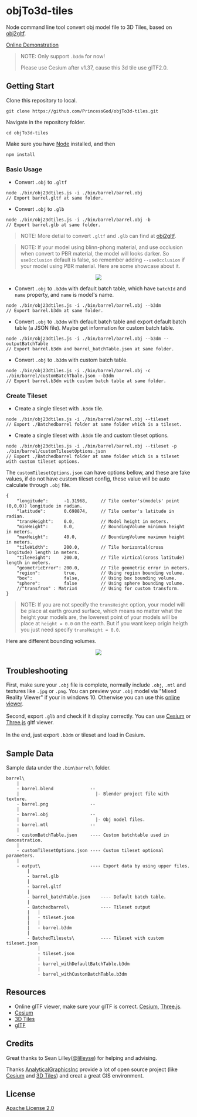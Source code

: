 # objTo3d-tiles
Node command line tool convert obj model file to 3D Tiles, based on [obj2gltf](https://github.com/AnalyticalGraphicsInc/obj2gltf).

[Online Demonstration](https://princessgod.github.io/plc/batchedTileset.html)

>NOTE: Only support `.b3dm` for now!
>
>Please use Cesium after v1.37, cause this 3d tile use glTF2.0.

## Getting Start
Clone this repository to local.

```
git clone https://github.com/PrincessGod/objTo3d-tiles.git
```

Navigate in the repository folder.

```
cd objTo3d-tiles
```

Make sure you have [Node](https://nodejs.org/en/) installed, and then

```
npm install
```

### Basic Usage

* Convert `.obj` to `.gltf`

```
node ./bin/obj23dtiles.js -i ./bin/barrel/barrel.obj
// Export barrel.gltf at same folder.
```

* Convert `.obj` to `.glb`

```
node ./bin/obj23dtiles.js -i ./bin/barrel/barrel.obj -b  
// Export barrel.glb at same folder.
```

>NOTE: More detial to convert `.gltf` and `.glb` can find at [obj2gltf](https://github.com/AnalyticalGraphicsInc/obj2gltf).

>NOTE: If your model using blinn-phong material, and use occlusion when convert to PBR material, the model will looks darker.
>So `useOcclusion` default is false, so remember adding `--useOcclusion` if your model using PBR material. Here are some showcase about it.

<p align="center"><img src ="./pics/useOcclusion.png" /></p>


* Convert `.obj` to `.b3dm` with default batch table, which have `batchId` and `name` property, and `name` is model's name.

```
node ./bin/obj23dtiles.js -i ./bin/barrel/barrel.obj --b3dm
// Export barrel.b3dm at same folder.
```

* Convert `.obj` to `.b3dm` with default batch table and export default batch table (a JSON file). Maybe get information for custom batch table.

```
node ./bin/obj23dtiles.js -i ./bin/barrel/barrel.obj --b3dm --outputBatchTable
// Export barrel.b3dm and barrel_batchTable.json at same folder.
```

* Convert `.obj` to `.b3dm` with custom batch table.

```
node ./bin/obj23dtiles.js -i ./bin/barrel/barrel.obj -c ./bin/barrel/customBatchTbale.json --b3dm
// Export barrel.b3dm with custom batch table at same folder.
```

### Create Tileset

* Create a single tileset with `.b3dm` tile.

```
node ./bin/obj23dtiles.js -i ./bin/barrel/barrel.obj --tileset
// Export ./Batchedbarrel folder at same folder which is a tileset.
```

* Create a single tileset with `.b3dm` tile and custom tileset options.

```
node ./bin/obj23dtiles.js -i ./bin/barrel/barrel.obj --tileset -p ./bin/barrel/customTilesetOptions.json
// Export ./Batchedbarrel folder at same folder which is a tileset with custom tileset options.
```

The `customTilesetOptions.json` can have options bellow, and these are fake values, if do not have custom tileset config, these value will be auto calculate through `.obj` file.

```
{
    "longitude":      -1.31968,     // Tile center's(models' point (0,0,0)) longitude in radian.
    "latitude":       0.698874,     // Tile center's latitude in radian.
    "transHeight":    0.0,          // Model height in meters.
    "minHeight":      0.0,          // BoundingVolume minimum height in meters.
    "maxHeight":      40.0,         // BoundingVolume maximum height in meters.
    "tileWidth":      200.0,        // Tile horizontal(cross longitude) length in meters.
    "tileHeight":     200.0,        // Tile virtical(cross latitude) length in meters.
    "geometricError": 200.0,        // Tile geometric error in meters.
    "region":         true,         // Using region bounding volume.
    "box":            false,        // Using box bounding volume.
    "sphere":         false         // Using sphere bounding volume.
    //"transfrom" : Matrix4         // Using for custom transform.
}

```
>NOTE: If you are not specify the `transHeight` option, your model will be place at earth ground surface, which means no matter what the height your models are,
>the lowerest point of your models will be place at `height = 0.0` on the earth. But if you want keep origin heigth you just need specify `transHeight = 0.0`.

Here are different bounding volumes.
<p align="center"><img src ="./pics/boundingvolume.png" /></p>

## Troubleshooting
First, make sure your `.obj` file is complete, normally include `.obj`, `.mtl` and textures like `.jpg` or `.png`.
You can preview your `.obj` model via "Mixed Reality Viewer" if your in windows 10.
Otherwise you can use this [online viewer](https://3dviewer.net/).
<br />
<br />
Second, export `.glb` and check if it display correctly. You can use
[Cesium](https://www.virtualgis.io/gltfviewer/) or [Three.js](https://gltf-viewer.donmccurdy.com/) gltf viewer.
<br />
<br />
In the end, just export `.b3dm` or tileset and load in Cesium.

## Sample Data
Sample data under the `.bin\barrel\` folder. 

```
barrel\
    |
    - barrel.blend              --
    |                             |- Blender project file with texture.
    - barrel.png                --
    |
    - barrel.obj                --
    |                             |- Obj model files.
    - barrel.mtl                --
    |
    - customBatchTable.json     ---- Custom batchtable used in demonstration.
    |
    - customTilesetOptions.json ---- Custom tileset optional parameters.
    |
    - output\                   ---- Export data by using upper files.
        |
        - barrel.glb
        |
        - barrel.gltf
        |
        - barrel_batchTable.json    ---- Default batch table.
        |
        - Batchedbarrel\            ---- Tileset output
        |   |
        |   - tileset.json
        |   |
        |   - barrel.b3dm
        |
        - BatchedTilesets\          ---- Tileset with custom tileset.json
            |
            - tileset.json
            |
            - barrel_withDefaultBatchTable.b3dm
            |
            - barrel_withCustonBatchTable.b3dm
```

## Resources
* Online glTF viewer, make sure your glTF is correct. [Cesium](https://www.virtualgis.io/gltfviewer/), [Three.js](https://gltf-viewer.donmccurdy.com/).
* [Cesium](https://github.com/AnalyticalGraphicsInc/cesium)
* [3D Tiles](https://github.com/AnalyticalGraphicsInc/3d-tiles)
* [glTF](https://github.com/KhronosGroup/glTF)

## Credits
Great thanks to Sean Lilley([@lilleyse](https://github.com/lilleyse)) for helping and advising.

Thanks [AnalyticalGraphicsInc](https://github.com/AnalyticalGraphicsInc) provide a lot of open source project (like [Cesium](https://github.com/AnalyticalGraphicsInc/cesium) and [3D Tiles](https://github.com/AnalyticalGraphicsInc/3d-tiles)) and creat a great GIS environment.

## License
[Apache License 2.0](https://github.com/PrincessGod/objTo3d-tiles/blob/master/LICENSE)
